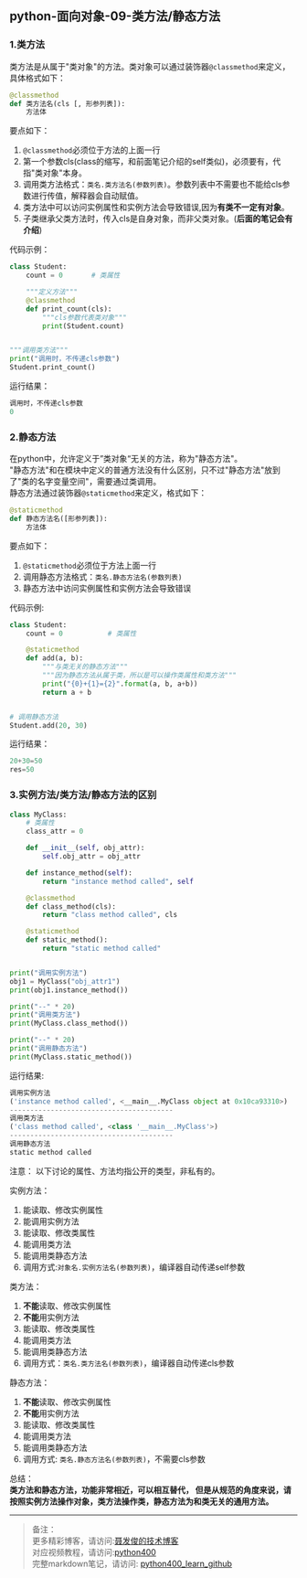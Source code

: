 ## python-面向对象-09-类方法/静态方法

### 1.类方法
类方法是从属于"类对象"的方法。类对象可以通过装饰器`@classmethod`来定义，具体格式如下：

```python
@classmethod
def 类方法名(cls [, 形参列表]):
	方法体
```
要点如下：

1. `@classmethod`必须位于方法的上面一行
2. 第一个参数cls(class的缩写，和前面笔记介绍的self类似)，必须要有，代指"类对象"本身。
3. 调用类方法格式：`类名.类方法名(参数列表)`。参数列表中不需要也不能给cls参数进行传值，解释器会自动赋值。
4. 类方法中可以访问实例属性和实例方法会导致错误,因为**有类不一定有对象**。
5. 子类继承父类方法时，传入cls是自身对象，而非父类对象。(**后面的笔记会有介绍**)


代码示例：

```python
class Student:
    count = 0       # 类属性

    """定义方法"""
    @classmethod
    def print_count(cls):
        """cls参数代表类对象"""
        print(Student.count)


"""调用类方法"""
print("调用时，不传递cls参数")
Student.print_count()
```
运行结果：

```python
调用时，不传递cls参数
0
```



### 2.静态方法

在python中，允许定义于”类对象“无关的方法，称为"静态方法"。  
"静态方法"和在模块中定义的普通方法没有什么区别，只不过"静态方法"放到了"类的名字变量空间"，需要通过类调用。  
静态方法通过装饰器`@staticmethod`来定义，格式如下：

```python
@staticmethod
def 静态方法名([形参列表]):
	方法体
```

要点如下：

1. `@staticmethod`必须位于方法上面一行
2. 调用静态方法格式：`类名.静态方法名(参数列表)`
3. 静态方法中访问实例属性和实例方法会导致错误


代码示例:

```python
class Student:
    count = 0           # 类属性

    @staticmethod
    def add(a, b):
        """与类无关的静态方法"""
        """因为静态方法从属于类，所以是可以操作类属性和类方法"""
        print("{0}+{1}={2}".format(a, b, a+b))
        return a + b


# 调用静态方法
Student.add(20, 30)
```
运行结果：

```python
20+30=50
res=50
```



### 3.实例方法/类方法/静态方法的区别

```python
class MyClass:
    # 类属性
    class_attr = 0

    def __init__(self, obj_attr):
        self.obj_attr = obj_attr

    def instance_method(self):
        return "instance method called", self

    @classmethod
    def class_method(cls):
        return "class method called", cls

    @staticmethod
    def static_method():
        return "static method called"


print("调用实例方法")
obj1 = MyClass("obj_attr1")
print(obj1.instance_method())

print("--" * 20)
print("调用类方法")
print(MyClass.class_method())

print("--" * 20)
print("调用静态方法")
print(MyClass.static_method())
```
运行结果:  
```python
调用实例方法
('instance method called', <__main__.MyClass object at 0x10ca93310>)
----------------------------------------
调用类方法
('class method called', <class '__main__.MyClass'>)
----------------------------------------
调用静态方法
static method called
```

注意： 以下讨论的属性、方法均指公开的类型，非私有的。

实例方法：  
1. 能读取、修改实例属性
2. 能调用实例方法
3. 能读取、修改类属性
4. 能调用类方法
5. 能调用类静态方法
6. 调用方式:`对象名.实例方法名(参数列表)`，编译器自动传递self参数

类方法：  
1. **不能**读取、修改实例属性
2. **不能**用实例方法
3. 能读取、修改类属性
4. 能调用类方法
5. 能调用类静态方法
6. 调用方式：`类名.类方法名(参数列表)`，编译器自动传递cls参数

静态方法：  
1. **不能**读取、修改实例属性
2. **不能**用实例方法
3. 能读取、修改类属性
4. 能调用类方法
5. 能调用类静态方法
6. 调用方式: `类名.静态方法名(参数列表)`，不需要cls参数  



总结：  
**类方法和静态方法，功能非常相近，可以相互替代， 但是从规范的角度来说，请按照实例方法操作对象，类方法操作类，静态方法为和类无关的通用方法。**



---
> 备注：   
> 更多精彩博客，请访问:[聂发俊的技术博客](http://www.niefajun.com/)  
> 对应视频教程，请访问:[python400](https://www.bilibili.com/video/BV1WE411j7p3)  
> 完整markdown笔记，请访问: [python400_learn_github](https://github.com/niefajun/python400_learn)
